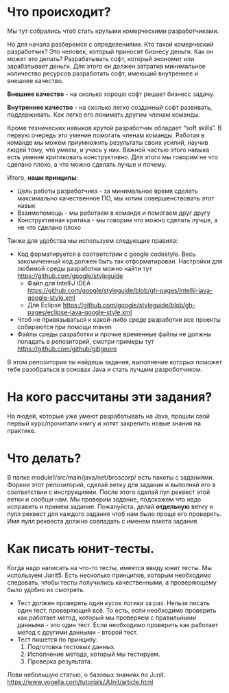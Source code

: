 # Что происходит?

Мы тут собрались чтоб стать крутыми комерческими разработчиками.

Но для начала разберемся с определениями.
Кто такой комерческий разработчик? Это человек, который приносит бизнесу деньги.
Как он может это делать? Разрабатывать софт, который экономит или зарабатывает деньги. 
Для этого он должен затратив минимальное количество ресурсов разработать софт, имеющий внутреннее и внешнее качество.

**Внешнее качество** - на сколько хорошо софт решает бизнесс задачу.

**Внутреннее качество** - на сколько легко созданный софт развивать, поддерживать. Как легко его понимать другим членам команды.

Кроме технических навыков крутой разработчик обладает “soft skills”. В первую очередь это умение помогать членам команды. Работая в команде мы можем приумножить результаты своих усилий, научив людей тому, что умеем, и учась у них. Важной частью этого навыка есть умение критиковать конструктивно. Для этого мы говорим не что сделано плохо, а что можно сделать лучше и почему.

Итого, **наши принципы**:
* Цель работы разработчика - за минимальное время сделать максимально качественное ПО, мы хотим совершенствовать этот навык
* Взаимопомощь - мы работаем в команде и помогаем друг другу
* Конструктивная критика - мы говорим что можно сделать лучше, а не что сделано плохо

Также для удобства мы используем следующие правила:
* Код форматируется в соответствии с google codestyle. Весь закомиченный код должен быть так отформатирован. Настройки для любимой среды разработки можно найти тут https://github.com/google/styleguide 
    * Файл для IntelliJ IDEA https://github.com/google/styleguide/blob/gh-pages/intellij-java-google-style.xml 
    * Для Eclipse https://github.com/google/styleguide/blob/gh-pages/eclipse-java-google-style.xml
* Чтоб не привязываться к какой-либо среде разработки все проекты собираются при помощи maven
* Файлы среды разработки и прочие временные файлы не должны попадать в репозиторий, смотри примеры тут https://github.com/github/gitignore

В этом репозитории ты найдешь задания, выполнение которых поможет тебе разобраться в основах Java и стать лучшим разроботчиком.

# На кого рассчитаны эти задания?
На людей, которые уже умеют разрабатывать на Java, прошли свой первый курс/прочитали книгу и хотят закрепить новые знания на практике.

# Что делать?
В папке module1/src/main/java/net/broscorp/ есть пакеты с заданиями. Форкни этот репозиторий, сделай ветку для задания и выполняй его в соответствии с инструкциями. После этого сделай пул реквест этой ветки и сообщи нам. Мы проверим задание, подскажем что надо исправить и примем задание. Пожалуйста, делай **отдельную** ветку и пулл реквест для каждого задания чтоб нам было проще его проверять. Имя пулл реквеста должно совпадать с именем пакета задания.

# Как писать юнит-тесты.
Когда надо написать на что-то тесты, имеется ввиду юнит тесты. Мы используем Junit5. Есть несколько принципов, которым необходимо следовать, чтобы тесты получились качественными, а проверяющему было удобно их смотреть.
 - Тест должен проверять один кусок логики за раз. Нельзя писать один тест, проверяющий всё. То есть, если необходимо проверить как работает метод, который мы проверяем с правильными данными - это один тест. Если необходимо проверить как работает метод с другими данными - второй тест.
 - Тест пишется по принципу: 
     1. Подготовка тестовых данных.
     2. Исполнение метода, который мы тестируем.
     3. Проверка результата. 
 
 Лови небольшую статью, о базовых знаниях по Junit.
 https://www.vogella.com/tutorials/JUnit/article.html
